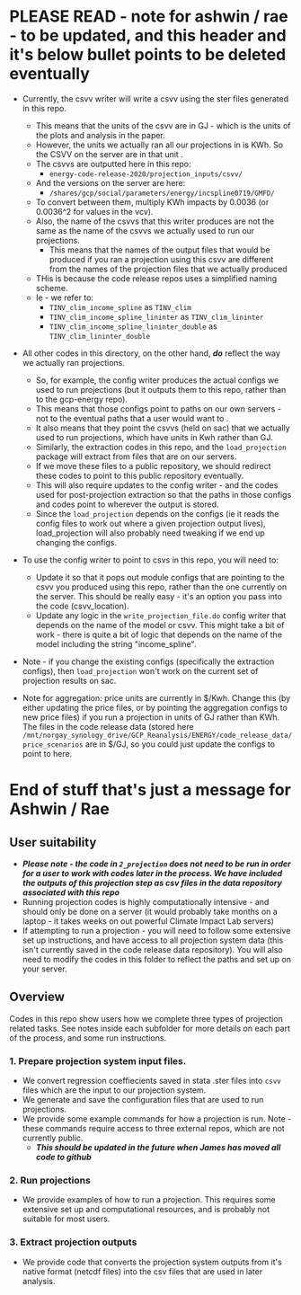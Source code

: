 # PLEASE READ - note for ashwin / rae - to be updated, and this header and it's below bullet points to be deleted eventually
- Currently, the csvv writer will write a csvv using the ster files generated in this repo. 
  - This means that the units of the csvv are in GJ - which is the units of the plots and analysis in the paper. 
  - However, the units we actually ran all our projections in is KWh. So the CSVV on the server are in that unit . 
  - The csvvs are outputted here in this repo:
    - `energy-code-release-2020/projection_inputs/csvv/`
  - And the versions on the server are here: 
    - `/shares/gcp/social/parameters/energy/incspline0719/GMFD/` 
  - To convert between them, multiply KWh impacts by 0.0036 (or 0.0036^2 for values in the vcv).
  - Also, the name of the csvvs that this writer produces are not the same as the name of the csvvs we actually used to run our projections. 
    - This means that the names of the output files that would be produced if you ran a projection using this csvv are different from the names of the projection files that we actually produced
  - THis is because the code release repos uses a simplified naming scheme. 
  - Ie - we refer to:
    - `TINV_clim_income_spline` as `TINV_clim`
    - `TINV_clim_income_spline_lininter` as `TINV_clim_lininter`
    - `TINV_clim_income_spline_lininter_double` as `TINV_clim_lininter_double`

- All other codes in this directory, on the other hand, ***do*** reflect the way we actually ran projections. 
  - So, for example, the config writer produces the actual configs we used to run projections (but it outputs them to this repo, rather than to the gcp-energy repo). 
  - This means that those configs point to paths on our own servers - not to the eventual paths that a user would want to . 
  - It also means that they point the csvvs (held on sac) that we actually used to run projections, which have units in Kwh rather than GJ.
  - Similarly, the extraction codes in this repo, and the `load_projection` package will extract from files that are on our servers. 
  - If we move these files to a public repository, we should redirect these codes to point to this public repository eventually. 
  - This will also require updates to the config writer - and the codes used for post-projection extraction  so that the paths in those configs and codes point to wherever the output is stored. 
  - Since the `load_projection` depends on the configs (ie it reads the config files to work out where a given projection output lives), load_projection will also probably need tweaking
if we end up changing the configs.

- To use the config writer to point to csvs in this repo, you will need to:
  - Update it so that it pops out module configs that are pointing to the csvv you produced using this repo, rather than the one currently on the server. This should be really easy - it's an option you pass into the code (csvv_location).
  - Update any logic in the `write_projection_file.do` config writer that depends on the name of the model or csvv. This might take a bit of work - there is quite a bit of logic that depends on 
 the name of the model including the string "income_spline". 
 
 - Note - if you change the existing configs (specifically the extraction configs), then `load_projection` won't work on the current set of projection results on sac. 

- Note for aggregation: price units are currently in $/Kwh. Change this (by either updating the price files, or by pointing the aggregation configs to new price files) if you run a projection 
in units of GJ rather than KWh. The files in the code release data (stored here `/mnt/norgay_synology_drive/GCP_Reanalysis/ENERGY/code_release_data/price_scenarios` are in $/GJ, so you could just update the configs to point to here. 

# End of stuff that's just a message for Ashwin / Rae
  
## User suitability 

- ***Please note - the code in `2_projection` does not need to be run in order for a user to work with codes later in the process.
We have included the outputs of this projection step as csv files in the data repository associated with this repo***
- Running projection codes is highly computationally intensive - and should only be done on a server (it would probably take months on a laptop - it takes weeks on out powerful Climate Impact Lab servers)
- If attempting to run a projection - you will need to follow some extensive set up instructions, and have access to all projection system data (this isn't currently saved in the
code release data repository). You will also need to modify the codes in this folder to reflect the paths and set up on your server.

## Overview

Codes in this repo show users how we complete three types of projection related tasks. See notes inside each subfolder for more details on each part of the process, and some run instructions. 

### 1. Prepare projection system input files.
- We convert regression coeffiecients saved in stata .ster files into `csvv` files which are the input to our projection system. 
- We generate and save the configuration files that are used to run projections.
- We provide some example commands for how a projection is run. Note - these commands require access to three external repos, which are not currently public. 
  - ***This should be updated in the future when James has moved all code to github***

### 2. Run projections
- We provide examples of how to run a projection. This requires some extensive set up and computational resources, and is probably not suitable for most users. 

### 3. Extract projection  outputs
- We provide code that converts the projection system outputs from it's native format (netcdf files) into the csv files that are used in later analysis. 

